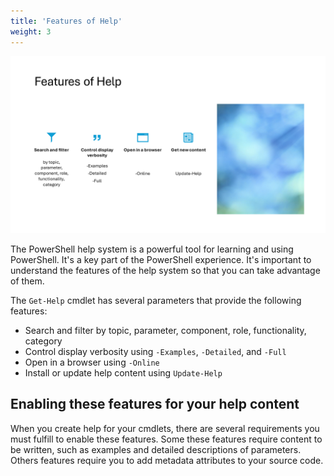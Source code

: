 ```yaml
---
title: 'Features of Help'
weight: 3
---
```


![Features of Help][02]

The PowerShell help system is a powerful tool for learning and using PowerShell. It's a key part of
the PowerShell experience. It's important to understand the features of the help system so that you
can take advantage of them.

The `Get-Help` cmdlet has several parameters that provide the following features:

- Search and filter by topic, parameter, component, role, functionality, category
- Control display verbosity using `-Examples`, `-Detailed`, and `-Full`
- Open in a browser using `-Online`
- Install or update help content using `Update-Help`

## Enabling these features for your help content

When you create help for your cmdlets, there are several requirements you must fulfill to enable
these features. Some these features require content to be written, such as examples and detailed
descriptions of parameters. Others features require you to add metadata attributes to your source
code.

<!-- link references -->
[02]: slide3.png
